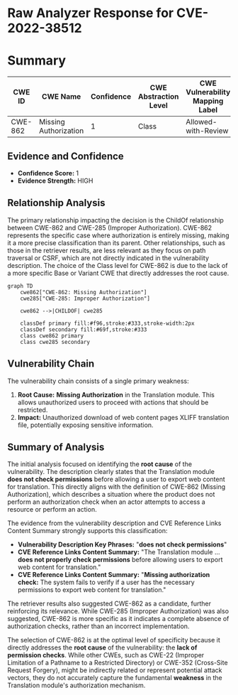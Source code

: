 # Raw Analyzer Response for CVE-2022-38512

# Summary
| CWE ID | CWE Name | Confidence | CWE Abstraction Level | CWE Vulnerability Mapping Label | CWE-Vulnerability Mapping Notes |
|---|---|---|---|---|---|
| CWE-862 | Missing Authorization | 1 | Class | Allowed-with-Review | Primary CWE |

## Evidence and Confidence

*   **Confidence Score:** 1
*   **Evidence Strength:** HIGH

## Relationship Analysis
The primary relationship impacting the decision is the ChildOf relationship between CWE-862 and CWE-285 (Improper Authorization). CWE-862 represents the specific case where authorization is entirely missing, making it a more precise classification than its parent. Other relationships, such as those in the retriever results, are less relevant as they focus on path traversal or CSRF, which are not directly indicated in the vulnerability description. The choice of the Class level for CWE-862 is due to the lack of a more specific Base or Variant CWE that directly addresses the root cause.

```mermaid
graph TD
    cwe862["CWE-862: Missing Authorization"]
    cwe285["CWE-285: Improper Authorization"]

    cwe862 -->|CHILDOF| cwe285

    classDef primary fill:#f96,stroke:#333,stroke-width:2px
    classDef secondary fill:#69f,stroke:#333
    class cwe862 primary
    class cwe285 secondary
```

## Vulnerability Chain
The vulnerability chain consists of a single primary weakness:
1.  **Root Cause:** **Missing Authorization** in the Translation module. This allows unauthorized users to proceed with actions that should be restricted.
2.  **Impact:** Unauthorized download of web content pages XLIFF translation file, potentially exposing sensitive information.

## Summary of Analysis
The initial analysis focused on identifying the **root cause** of the vulnerability. The description clearly states that the Translation module **does not check permissions** before allowing a user to export web content for translation. This directly aligns with the definition of CWE-862 (Missing Authorization), which describes a situation where the product does not perform an authorization check when an actor attempts to access a resource or perform an action.

The evidence from the vulnerability description and CVE Reference Links Content Summary strongly supports this classification:

*   **Vulnerability Description Key Phrases:** "**does not check permissions**"
*   **CVE Reference Links Content Summary:** "The Translation module ... **does not properly check permissions** before allowing users to export web content for translation."
*   **CVE Reference Links Content Summary:** "**Missing authorization check:** The system fails to verify if a user has the necessary permissions to export web content for translation."

The retriever results also suggested CWE-862 as a candidate, further reinforcing its relevance. While CWE-285 (Improper Authorization) was also suggested, CWE-862 is more specific as it indicates a complete absence of authorization checks, rather than an incorrect implementation.

The selection of CWE-862 is at the optimal level of specificity because it directly addresses the **root cause** of the vulnerability: the **lack of permission checks**. While other CWEs, such as CWE-22 (Improper Limitation of a Pathname to a Restricted Directory) or CWE-352 (Cross-Site Request Forgery), might be indirectly related or represent potential attack vectors, they do not accurately capture the fundamental **weakness** in the Translation module's authorization mechanism.